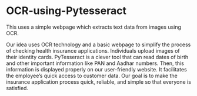 # OCR-using-Pytesseract
This uses a simple webpage which extracts text data from images using OCR.

Our idea uses OCR technology and a basic webpage to simplify the
process of checking health insurance applications.
Individuals upload images of their identity cards.
PyTesseract is a clever tool that can read dates of birth
and other important information like PAN and Aadhar numbers.
Then, this information is displayed properly on our user-friendly website.
It facilitates the employee’s quick access to customer data.
Our goal is to make the insurance application process quick, reliable,
and simple so that everyone is satisfied.
